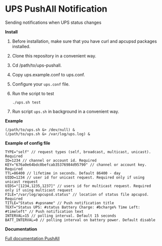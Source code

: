# UPS PushAll Notification

Sending notifications when UPS status changes

**Install**
1.  Before installation, make sure that you have curl and apcupsd packages installed.
2.  Clone this repository in a convenient way.
3.  Cd /path/to/ups-pushall.
4.  Copy ups.example.conf to ups.conf.
5.  Configure your `ups.conf` file.
6.  Run the script to test
    
    `./ups.sh test`
7.  Run script `ups.sh` in background in a convenient way.

**Example**
```
(/path/to/ups.sh &> /dev/null) &
(/path/to/ups.sh &> /var/log/ups.log) &
```

**Example of config file**
```
TYPE="self" // request types (self, broadcast, multicast, unicast). Required
ID=1234 // channel or account id. Required
KEY="676a0e64bdc0befcab35376984d95790" // channel or account key. Required
TTL=86400 // lifetime in seconds. Default 86400 - day
UIDD=1234 // user id for unicast request. Required only if using unicast request
UIDS="[1234,1235,1237]" // users id for multicast request. Required only if using multicast request
FILE="/var/log/apcupsd.status" // location of status file apcupsd. Required
TITLE="Status #upsname" // Push notification title
TEXT="Status UPS: #status Battery Charge: #bcharge% Time Left: #timeleft" // Push notification text
INTERVAL=15 // polling interval. Default 15 seconds
BATT_INTERVAL=0 // polling interval on battery power. Default disable
```

**Documentation**

[Full documentation PushAll](https://pushall.ru/blog/api)

